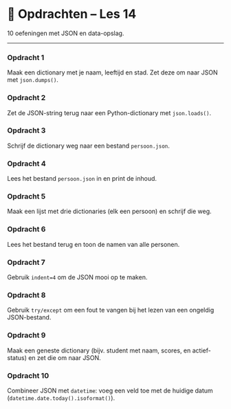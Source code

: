 # 🧩 Opdrachten – Les 14

10 oefeningen met JSON en data-opslag.

---

### Opdracht 1
Maak een dictionary met je naam, leeftijd en stad. Zet deze om naar JSON met `json.dumps()`.

### Opdracht 2
Zet de JSON-string terug naar een Python-dictionary met `json.loads()`.

### Opdracht 3
Schrijf de dictionary weg naar een bestand `persoon.json`.

### Opdracht 4
Lees het bestand `persoon.json` in en print de inhoud.

### Opdracht 5
Maak een lijst met drie dictionaries (elk een persoon) en schrijf die weg.

### Opdracht 6
Lees het bestand terug en toon de namen van alle personen.

### Opdracht 7
Gebruik `indent=4` om de JSON mooi op te maken.

### Opdracht 8
Gebruik `try/except` om een fout te vangen bij het lezen van een ongeldig JSON-bestand.

### Opdracht 9
Maak een geneste dictionary (bijv. student met naam, scores, en actief-status) en zet die om naar JSON.

### Opdracht 10
Combineer JSON met `datetime`: voeg een veld toe met de huidige datum (`datetime.date.today().isoformat()`).

